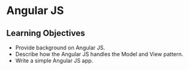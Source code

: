 # Angular JS

## Learning Objectives
- Provide background on Angular JS.
- Describe how the Angular JS handles the Model and View pattern.
- Write a simple Angular JS app.

